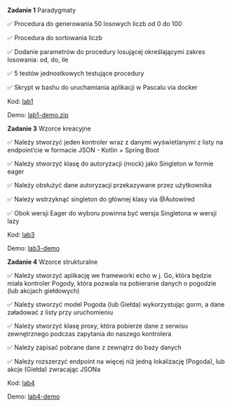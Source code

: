 **Zadanie 1** Paradygmaty

:white_check_mark: Procedura do generowania 50 losowych liczb od 0 do 100

:white_check_mark: Procedura do sortowania liczb

:white_check_mark: Dodanie parametrów do procedury losującej określającymi zakres losowania: od, do, ile

:white_check_mark: 5 testów jednostkowych testujące procedury

:white_check_mark: Skrypt w bashu do uruchamiania aplikacji w Pascalu via docker

Kod: [lab1](https://github.com/cr0ow/Object-Oriented-Design-2024/tree/master/lab1)

Demo: [lab1-demo.zip](https://github.com/cr0ow/Object-Oriented-Design-2024/tree/master/demos)

**Zadanie 3** Wzorce kreacyjne

:white_check_mark: Należy stworzyć jeden kontroler wraz z danymi wyświetlanymi z listy na endpoint’cie w formacie JSON - Kotlin + Spring Boot

:white_check_mark: Należy stworzyć klasę do autoryzacji (mock) jako Singleton w formie eager

:white_check_mark: Należy obsłużyć dane autoryzacji przekazywane przez użytkownika

:white_check_mark: Należy wstrzyknąć singleton do głównej klasy via @Autowired

:white_check_mark: Obok wersji Eager do wyboru powinna być wersja Singletona w wersji lazy

Kod: [lab3](https://github.com/cr0ow/Object-Oriented-Design-2024/tree/master/lab3)

Demo: [lab3-demo](https://github.com/cr0ow/Object-Oriented-Design-2024/assets/70718059/111ba521-069d-419e-b6a1-5da06e8e13f1)

**Zadanie 4** Wzorce strukturalne

:white_check_mark: Należy stworzyć aplikację we frameworki echo w j. Go, która będzie miała kontroler Pogody, która pozwala na pobieranie danych o pogodzie (lub akcjach giełdowych)

:white_check_mark: Należy stworzyć model Pogoda (lub Giełda) wykorzystując gorm, a dane załadować z listy przy uruchomieniu

:white_check_mark: Należy stworzyć klasę proxy, która pobierze dane z serwisu zewnętrznego podczas zapytania do naszego kontrolera

:white_check_mark: Należy zapisać pobrane dane z zewnątrz do bazy danych

:white_check_mark: Należy rozszerzyć endpoint na więcej niż jedną lokalizację (Pogoda), lub akcje (Giełda) zwracając JSONa

Kod: [lab4](https://github.com/cr0ow/Object-Oriented-Design-2024/tree/master/lab4)

Demo: [lab4-demo](https://github.com/cr0ow/Object-Oriented-Design-2024/assets/70718059/c250ed21-cae6-4eb1-b124-ca1d91bc1068)
